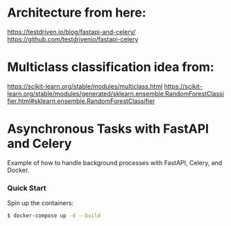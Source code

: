 # Architecture from here:
https://testdriven.io/blog/fastapi-and-celery/
https://github.com/testdrivenio/fastapi-celery

# Multiclass classification idea from:
https://scikit-learn.org/stable/modules/multiclass.html
https://scikit-learn.org/stable/modules/generated/sklearn.ensemble.RandomForestClassifier.html#sklearn.ensemble.RandomForestClassifier

# Asynchronous Tasks with FastAPI and Celery

Example of how to handle background processes with FastAPI, Celery, and Docker.

### Quick Start

Spin up the containers:

```sh
$ docker-compose up -d --build
```

